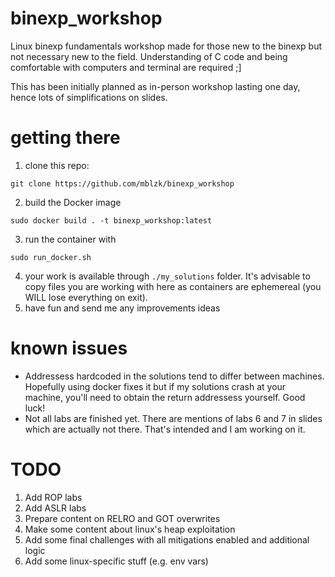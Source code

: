 # binexp_workshop
Linux binexp fundamentals workshop made for those new to the binexp but not necessary new to the field. Understanding of C code and being comfortable with computers and terminal are required ;]

This has been initially planned as in-person workshop lasting one day, hence lots of simplifications on slides.

# getting there
1. clone this repo:
```
git clone https://github.com/mblzk/binexp_workshop
``` 
2. build the Docker image
```
sudo docker build . -t binexp_workshop:latest
```
3. run the container with
```
sudo run_docker.sh
```
4. your work is available through `./my_solutions` folder. It's advisable to copy files you are working with here as containers are ephemereal (you WILL lose everything on exit).
5. have fun and send me any improvements ideas

# known issues
- Addressess hardcoded in the solutions tend to differ between machines. Hopefully using docker fixes it but if my solutions crash at your machine, you'll need to obtain the return addressess yourself. Good luck!
- Not all labs are finished yet. There are mentions of labs 6 and 7 in slides which are actually not there. That's intended and I am working on it.

# TODO
1. Add ROP labs
2. Add ASLR labs
3. Prepare content on RELRO and GOT overwrites
4. Make some content about linux's heap exploitation
5. Add some final challenges with all mitigations enabled and additional logic
6. Add some linux-specific stuff (e.g. env vars)
